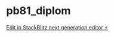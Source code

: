 # pb81_diplom

[Edit in StackBlitz next generation editor ⚡️](https://stackblitz.com/~/github.com/GarDeN-bear/pb81_diplom)